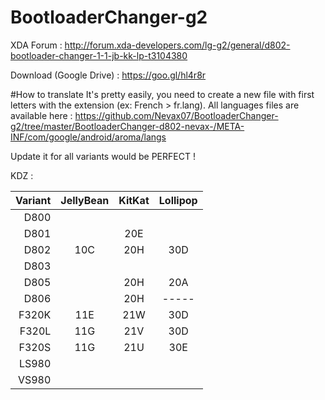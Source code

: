 # BootloaderChanger-g2

XDA Forum : http://forum.xda-developers.com/lg-g2/general/d802-bootloader-changer-1-1-jb-kk-lp-t3104380

Download (Google Drive) : https://goo.gl/hl4r8r

#How to translate
It's pretty easily, you need to create a new file with first letters with the extension (ex: French > fr.lang).
All languages files are available here : https://github.com/Nevax07/BootloaderChanger-g2/tree/master/BootloaderChanger-d802-nevax-/META-INF/com/google/android/aroma/langs

Update it for all variants would be PERFECT !

KDZ :

Variant   | JellyBean         | KitKat             | Lollipop            | 
---------:|:-----------------:|:------------------:|:-------------------:|
D800      |        	          |                    |          		       | 
D801      |          	        |        20E         |           		    	 | 
D802      |       	10C	      |        20H         |        30D	  	  	 |
D803      |       	   	      |                    |           		 		   | 
D805      |       	   	      |        20H         |        20A   		 	 | 
D806      |       	   	      |        20H         |       -----	 		   | 
F320K     |         11E	      |         21W        |        30D	   	   	 | 
F320L     |         11G	      |         21V        |        30D	    		 | 
F320S     |         11G	      |         21U        |        30E 	   		 | 
LS980     |         	   	    |                    |          	 	   		 |
VS980     |        	   	      |                    |          		   		 |
